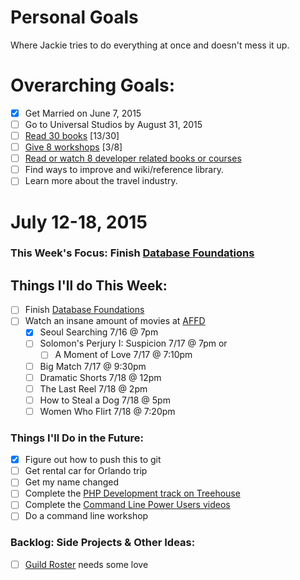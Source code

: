 Personal Goals
==============

Where Jackie tries to do everything at once and doesn't mess it up.

# Overarching Goals:
- [x] Get Married on June 7, 2015
- [ ] Go to Universal Studios by August 31, 2015
- [ ] [Read 30 books](lists/books.md) [13/30]
- [ ] [Give 8 workshops](lists/workshops.md) [3/8]
- [ ] [Read or watch 8 developer related books or courses](lists/learning.md)
- [ ] Find ways to improve and wiki/reference library.
- [ ] Learn more about the travel industry.

# July 12-18, 2015

### This Week's Focus: Finish [Database Foundations](http://teamtreehouse.com/library/database-foundations)

## Things I'll do This Week:
- [ ] Finish [Database Foundations](http://teamtreehouse.com/library/database-foundations)
- [ ] Watch an insane amount of movies at [AFFD](http://www.asianfilmdallas.com/)
  - [x] Seoul Searching 7/16 @ 7pm
  - [ ] Solomon's Perjury I: Suspicion 7/17 @ 7pm or
    - [ ] A Moment of Love 7/17 @ 7:10pm
  - [ ] Big Match 7/17 @ 9:30pm
  - [ ] Dramatic Shorts 7/18 @ 12pm
  - [ ] The Last Reel 7/18 @ 2pm
  - [ ] How to Steal a Dog 7/18 @ 5pm
  - [ ] Women Who Flirt 7/18 @ 7:20pm

### Things I'll Do in the Future:
- [x] Figure out how to push this to git
- [ ] Get rental car for Orlando trip
- [ ] Get my name changed
- [ ] Complete the [PHP Development track on Treehouse](http://teamtreehouse.com/tracks/php-development)
- [ ] Complete the [Command Line Power Users videos](http://commandlinepoweruser.com/)
- [ ] Do a command line workshop

### Backlog: Side Projects & Other Ideas:
- [ ] [Guild Roster](https://github.com/MongooseDoom/guild-roster) needs some love
